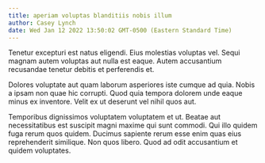 ```yaml
---
title: aperiam voluptas blanditiis nobis illum
author: Casey Lynch
date: Wed Jan 12 2022 13:50:02 GMT-0500 (Eastern Standard Time)
---
```

Tenetur excepturi est natus eligendi. Eius molestias voluptas vel. Sequi magnam autem voluptas aut nulla est eaque. Autem accusantium recusandae tenetur debitis et perferendis et.

 Dolores voluptate aut quam laborum asperiores iste cumque ad quia. Nobis a ipsam non quae hic corrupti. Quod quia tempora dolorem unde eaque minus ex inventore. Velit ex ut deserunt vel nihil quos aut.

 Temporibus dignissimos voluptatem voluptatem et ut. Beatae aut necessitatibus est suscipit magni maxime qui sunt commodi. Qui illo quidem fuga rerum quos quidem. Ducimus sapiente rerum esse enim quas eius reprehenderit similique. Non quos libero. Quod ad odit accusantium et quidem voluptates.